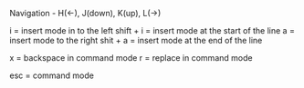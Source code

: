 Navigation - H(<-), J(down), K(up), L(->)

i = insert mode in to the left
shift + i = insert mode at the start of the line
a = insert mode to the right
shit + a = insert mode at the end of the line

x = backspace in command mode 
r = replace in command mode


esc = command mode
